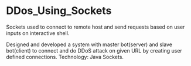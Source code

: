 # DDos_Using_Sockets
Sockets used to connect to remote host and send requests based on user inputs on interactive shell.

Designed and developed a system with master bot(server) and slave bot(client) to connect and do DDoS attack on given URL by
creating user defined connections. 
Technology: Java Sockets.

